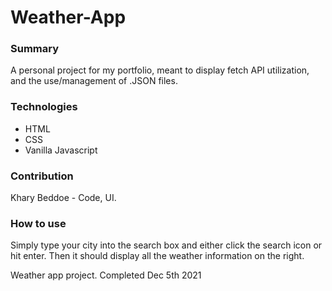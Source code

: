 # Weather-App

### Summary
A personal project for my portfolio, meant to display fetch API utilization, and the use/management of .JSON files.

### Technologies
* HTML
* CSS
* Vanilla Javascript

### Contribution
Khary Beddoe - Code, UI.

### How to use

Simply type your city into the search box and either click the search icon or hit enter. Then it should display all the weather information on the right.


Weather app project. Completed Dec 5th 2021
